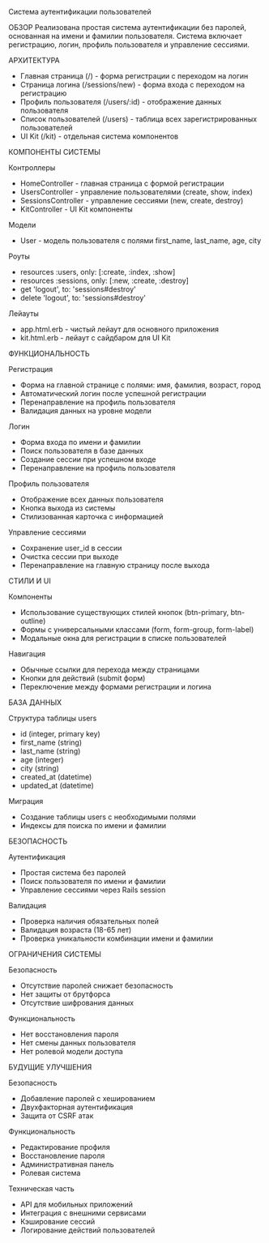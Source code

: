 Система аутентификации пользователей

ОБЗОР
Реализована простая система аутентификации без паролей, основанная на имени и фамилии пользователя. Система включает регистрацию, логин, профиль пользователя и управление сессиями.

АРХИТЕКТУРА
- Главная страница (/) - форма регистрации с переходом на логин
- Страница логина (/sessions/new) - форма входа с переходом на регистрацию  
- Профиль пользователя (/users/:id) - отображение данных пользователя
- Список пользователей (/users) - таблица всех зарегистрированных пользователей
- UI Kit (/kit) - отдельная система компонентов

КОМПОНЕНТЫ СИСТЕМЫ

Контроллеры
- HomeController - главная страница с формой регистрации
- UsersController - управление пользователями (create, show, index)
- SessionsController - управление сессиями (new, create, destroy)
- KitController - UI Kit компоненты

Модели
- User - модель пользователя с полями first_name, last_name, age, city

Роуты
- resources :users, only: [:create, :index, :show]
- resources :sessions, only: [:new, :create, :destroy]
- get 'logout', to: 'sessions#destroy'
- delete 'logout', to: 'sessions#destroy'

Лейауты
- app.html.erb - чистый лейаут для основного приложения
- kit.html.erb - лейаут с сайдбаром для UI Kit

ФУНКЦИОНАЛЬНОСТЬ

Регистрация
- Форма на главной странице с полями: имя, фамилия, возраст, город
- Автоматический логин после успешной регистрации
- Перенаправление на профиль пользователя
- Валидация данных на уровне модели

Логин
- Форма входа по имени и фамилии
- Поиск пользователя в базе данных
- Создание сессии при успешном входе
- Перенаправление на профиль пользователя

Профиль пользователя
- Отображение всех данных пользователя
- Кнопка выхода из системы
- Стилизованная карточка с информацией

Управление сессиями
- Сохранение user_id в сессии
- Очистка сессии при выходе
- Перенаправление на главную страницу после выхода

СТИЛИ И UI

Компоненты
- Использование существующих стилей кнопок (btn-primary, btn-outline)
- Формы с универсальными классами (form, form-group, form-label)
- Модальные окна для регистрации в списке пользователей

Навигация
- Обычные ссылки для перехода между страницами
- Кнопки для действий (submit форм)
- Переключение между формами регистрации и логина

БАЗА ДАННЫХ

Структура таблицы users
- id (integer, primary key)
- first_name (string)
- last_name (string) 
- age (integer)
- city (string)
- created_at (datetime)
- updated_at (datetime)

Миграция
- Создание таблицы users с необходимыми полями
- Индексы для поиска по имени и фамилии

БЕЗОПАСНОСТЬ

Аутентификация
- Простая система без паролей
- Поиск пользователя по имени и фамилии
- Управление сессиями через Rails session

Валидация
- Проверка наличия обязательных полей
- Валидация возраста (18-65 лет)
- Проверка уникальности комбинации имени и фамилии

ОГРАНИЧЕНИЯ СИСТЕМЫ

Безопасность
- Отсутствие паролей снижает безопасность
- Нет защиты от брутфорса
- Отсутствие шифрования данных

Функциональность
- Нет восстановления пароля
- Нет смены данных пользователя
- Нет ролевой модели доступа

БУДУЩИЕ УЛУЧШЕНИЯ

Безопасность
- Добавление паролей с хешированием
- Двухфакторная аутентификация
- Защита от CSRF атак

Функциональность
- Редактирование профиля
- Восстановление пароля
- Административная панель
- Ролевая система

Техническая часть
- API для мобильных приложений
- Интеграция с внешними сервисами
- Кэширование сессий
- Логирование действий пользователей
